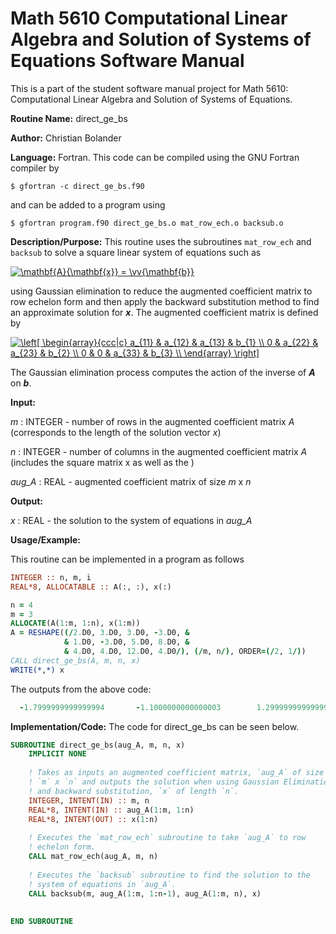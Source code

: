 # Math 5610 Computational Linear Algebra and Solution of Systems of Equations Software Manual

This is a part of the student software manual project for Math 5610: Computational Linear Algebra and Solution of Systems of Equations. 

**Routine Name:**           direct_ge_bs

**Author:** Christian Bolander

**Language:** Fortran. This code can be compiled using the GNU Fortran compiler by

```$ gfortran -c direct_ge_bs.f90```

and can be added to a program using

```$ gfortran program.f90 direct_ge_bs.o mat_row_ech.o backsub.o ``` 

**Description/Purpose:** This routine uses the subroutines `mat_row_ech` and `backsub` to solve a square linear system of equations such as

<a href="https://www.codecogs.com/eqnedit.php?latex=\mathbf{A}{\mathbf{x}}&space;=&space;\vv{\mathbf{b}}" target="_blank"><img src="https://latex.codecogs.com/gif.latex?\mathbf{A}{\mathbf{x}}&space;=&space;\vv{\mathbf{b}}" title="\mathbf{A}{\mathbf{x}} = \vv{\mathbf{b}}" /></a>

using Gaussian elimination to reduce the augmented coefficient matrix to row echelon form and then apply the backward substitution method to find an approximate solution for ***x***. The augmented coefficient matrix is defined by

<a href="https://www.codecogs.com/eqnedit.php?latex=\left[&space;\begin{array}{ccc|c}&space;a_{11}&space;&&space;a_{12}&space;&&space;a_{13}&space;&&space;b_{1}&space;\\&space;0&space;&&space;a_{22}&space;&&space;a_{23}&space;&&space;b_{2}&space;\\&space;0&space;&&space;0&space;&&space;a_{33}&space;&&space;b_{3}&space;\\&space;\end{array}&space;\right]" target="_blank"><img src="https://latex.codecogs.com/gif.latex?\left[&space;\begin{array}{ccc|c}&space;a_{11}&space;&&space;a_{12}&space;&&space;a_{13}&space;&&space;b_{1}&space;\\&space;0&space;&&space;a_{22}&space;&&space;a_{23}&space;&&space;b_{2}&space;\\&space;0&space;&&space;0&space;&&space;a_{33}&space;&&space;b_{3}&space;\\&space;\end{array}&space;\right]" title="\left[ \begin{array}{ccc|c} a_{11} & a_{12} & a_{13} & b_{1} \\ 0 & a_{22} & a_{23} & b_{2} \\ 0 & 0 & a_{33} & b_{3} \\ \end{array} \right]" /></a>

The Gaussian elimination process computes the action of the inverse of ***A*** on ***b***.

**Input:** 

*m* : INTEGER - number of rows in the augmented coefficient matrix *A* (corresponds to the length of the solution vector *x*)

*n* : INTEGER - number of columns in the augmented coefficient matrix *A* (includes the square matrix x as well as the )

*aug_A* : REAL - augmented coefficient matrix of size *m* x *n*

**Output:** 

*x* : REAL - the solution to the system of equations in *aug_A*

**Usage/Example:**

This routine can be implemented in a program as follows

```fortran
INTEGER :: n, m, i
REAL*8, ALLOCATABLE :: A(:, :), x(:)

n = 4
m = 3
ALLOCATE(A(1:m, 1:n), x(1:m))
A = RESHAPE((/2.D0, 3.D0, 3.D0, -3.D0, &
			& 1.D0, -3.D0, 5.D0, 8.D0, &
			& 4.D0, 4.D0, 12.D0, 4.D0/), (/m, n/), ORDER=(/2, 1/))
CALL direct_ge_bs(A, m, n, x)
WRITE(*,*) x
```

The outputs from the above code:

```fortran
  -1.7999999999999994       -1.1000000000000003        1.2999999999999998   
```

**Implementation/Code:** The code for direct_ge_bs can be seen below.

```fortran
SUBROUTINE direct_ge_bs(aug_A, m, n, x)
	IMPLICIT NONE
	
	! Takes as inputs an augmented coefficient matrix, `aug_A` of size
	! `m` x `n` and outputs the solution when using Gaussian Elimination
	! and backward substitution, `x` of length `n`.
	INTEGER, INTENT(IN) :: m, n
	REAL*8, INTENT(IN) :: aug_A(1:m, 1:n)
	REAL*8, INTENT(OUT) :: x(1:n)
	
	! Executes the `mat_row_ech` subroutine to take `aug_A` to row
	! echelon form.
	CALL mat_row_ech(aug_A, m, n)
	
	! Executes the `backsub` subroutine to find the solution to the
	! system of equations in `aug_A`.
	CALL backsub(m, aug_A(1:m, 1:n-1), aug_A(1:m, n), x)
	
	
END SUBROUTINE
```



